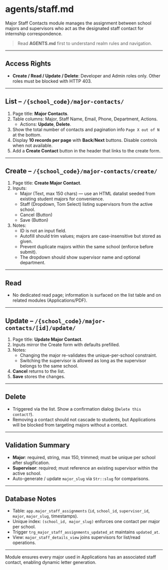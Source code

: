 # agents/staff.md

Major Staff Contacts module manages the assignment between school majors and supervisors who act as the designated staff contact for internship correspondence.

> Read **AGENTS.md** first to understand realm rules and navigation.

---

## Access Rights
* **Create / Read / Update / Delete**: Developer and Admin roles only. Other roles must be blocked with HTTP 403.

---

## List – `/{school_code}/major-contacts/`
1. Page title: **Major Contacts**.  
2. Table columns: Major, Staff Name, Email, Phone, Department, Actions.  
   * Actions: **Update**, **Delete**.  
3. Show the total number of contacts and pagination info `Page X out of N` at the bottom.  
4. Display **10 records per page** with **Back**/**Next** buttons. Disable controls when not available.  
5. Add a **Create Contact** button in the header that links to the create form.

---

## Create – `/{school_code}/major-contacts/create/`
1. Page title: **Create Major Contact**.  
2. Inputs:  
   * Major (Text, max 150 chars) — use an HTML datalist seeded from existing student majors for convenience.  
   * Staff (Dropdown, Tom Select) listing supervisors from the active school.  
   * Cancel (Button)  
   * Save (Button)  
3. Notes:  
   * ID is not an input field.  
   * Autofill should trim values; majors are case-insensitive but stored as given.  
   * Prevent duplicate majors within the same school (enforce before submit).  
   * The dropdown should show supervisor name and optional department.

---

## Read
* No dedicated read page; information is surfaced on the list table and on related modules (Applications/PDF).

---

## Update – `/{school_code}/major-contacts/[id]/update/`
1. Page title: **Update Major Contact**.  
2. Inputs mirror the Create form with defaults prefilled.  
3. Notes:  
   * Changing the major re-validates the unique-per-school constraint.  
   * Switching the supervisor is allowed as long as the supervisor belongs to the same school.  
4. **Cancel** returns to the list.  
5. **Save** stores the changes.  

---

## Delete
* Triggered via the list. Show a confirmation dialog (`Delete this contact?`).
* Removing a contact should not cascade to students, but Applications will be blocked from targeting majors without a contact.

---

## Validation Summary
* **Major**: required, string, max 150, trimmed; must be unique per school after slugification.  
* **Supervisor**: required; must reference an existing supervisor within the active school.  
* Auto-generate / update `major_slug` via `Str::slug` for comparisons.  

---

## Database Notes
* Table: `app.major_staff_assignments` (`id`, `school_id`, `supervisor_id`, `major`, `major_slug`, timestamps).  
* Unique index: `(school_id, major_slug)` enforces one contact per major per school.  
* Trigger `trg_major_staff_assignments_updated_at` maintains `updated_at`.  
* View: `major_staff_details_view` joins supervisors for list/read operations.  

---

Module ensures every major used in Applications has an associated staff contact, enabling dynamic letter generation.
